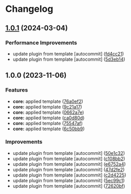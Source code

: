 # Changelog

## [1.0.1](https://github.com/kc-workspace/asdf-kind/compare/v1.0.0...v1.0.1) (2024-03-04)


### Performance Improvements

* update plugin from template [autocommit] ([fd4cc21](https://github.com/kc-workspace/asdf-kind/commit/fd4cc21b84e4e7d0d5d5ed5ad58ccbafaf6f2d17))
* update plugin from template [autocommit] ([5d3eb14](https://github.com/kc-workspace/asdf-kind/commit/5d3eb145c50ff9469ccbe0c8c68654a0402ab4e4))

## 1.0.0 (2023-11-06)


### Features

* **core:** applied template ([76a0ef2](https://github.com/kc-workspace/asdf-kind/commit/76a0ef2f93cb36da3dcafa2098029c42fad805bf))
* **core:** applied template ([9c21a17](https://github.com/kc-workspace/asdf-kind/commit/9c21a1797ed36c68cfe72dbc26529479eab3a1c8))
* **core:** applied template ([0662a7e](https://github.com/kc-workspace/asdf-kind/commit/0662a7efcb76be3e918f6ba6d9947bb592848b91))
* **core:** applied template ([ca0d80d](https://github.com/kc-workspace/asdf-kind/commit/ca0d80df4013bd97fcec9f973098c0c2e4ba529e))
* **core:** applied template ([75547af](https://github.com/kc-workspace/asdf-kind/commit/75547af131faa60be6d3572d81e5822aa9855871))
* **core:** applied template ([6c50bb9](https://github.com/kc-workspace/asdf-kind/commit/6c50bb9ab8f44e122f9f8856acada35939c5ba23))


### Improvements

* update plugin from template [autocommit] ([50e1c32](https://github.com/kc-workspace/asdf-kind/commit/50e1c32bfc38c326c81639f92a542b5d3b524189))
* update plugin from template [autocommit] ([c108bb2](https://github.com/kc-workspace/asdf-kind/commit/c108bb257f04b8a3cbc7eb319b6055dcd1e81607))
* update plugin from template [autocommit] ([e6752a4](https://github.com/kc-workspace/asdf-kind/commit/e6752a4199c5017eb7d03cc529c3897ab68cceb4))
* update plugin from template [autocommit] ([47d2fe2](https://github.com/kc-workspace/asdf-kind/commit/47d2fe249daa8f4553ffe61070bc81158664e84f))
* update plugin from template [autocommit] ([c2d4225](https://github.com/kc-workspace/asdf-kind/commit/c2d422555e677ac456cb40722d308acd3adabc47))
* update plugin from template [autocommit] ([5ec99c1](https://github.com/kc-workspace/asdf-kind/commit/5ec99c13d9ec0967146b6973801a6a21b88fde1d))
* update plugin from template [autocommit] ([72620bf](https://github.com/kc-workspace/asdf-kind/commit/72620bf089381762c46dc53883429c9c210d1d73))
